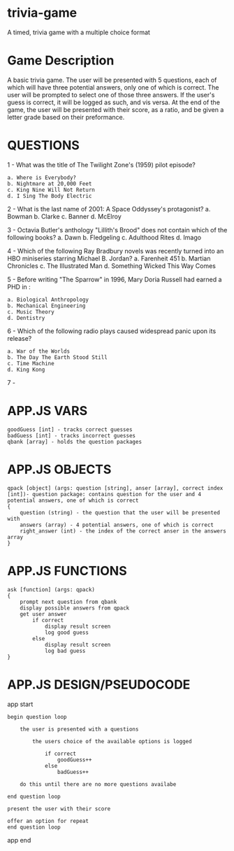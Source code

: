 # trivia-game
A timed, trivia game with a multiple choice format

# Game Description
A basic trivia game. The user will be presented with 5 questions, each of which will have three potential answers, only one of which is correct. The user will be prompted to select one of those three answers. If the user's guess is correct, it will be logged as such, and vis versa. At the end of the game, the user will be presented with their score, as a ratio, and be given a letter grade based on their preformance. 

# QUESTIONS
1 - What was the title of The Twilight Zone's (1959) pilot episode?

    a. Where is Everybody?
    b. Nightmare at 20,000 Feet
    c. King Nine Will Not Return
    d. I Sing The Body Electric

2 - What is the last name of 2001: A Space Oddyssey's protagonist?
    a. Bowman
    b. Clarke
    c. Banner
    d. McElroy

3 - Octavia Butler's anthology "Lillith's Brood" does not contain which of the following books?
    a. Dawn
    b. Fledgeling
    c. Adulthood Rites
    d. Imago

4 - Which of the following Ray Bradbury novels was recently turned into an HBO miniseries starring Michael B. Jordan?
    a. Farenheit 451
    b. Martian Chronicles
    c. The Illustrated Man
    d. Something Wicked This Way Comes

5 - Before writing "The Sparrow" in 1996, Mary Doria Russell had earned a PHD in :

    a. Biological Anthropology
    b. Mechanical Engineering
    c. Music Theory
    d. Dentistry

6 - Which of the following radio plays caused widespread panic upon its release?

    a. War of the Worlds
    b. The Day The Earth Stood Still
    c. Time Machine
    d. King Kong

7 - 



# APP.JS VARS
    goodGuess [int] - tracks correct guesses
    badGuess [int] - tracks incorrect guesses
    qbank [array] - holds the question packages

# APP.JS OBJECTS
    qpack [object] (args: question [string], anser [array], correct index [int])- question package: contains question for the user and 4 potential answers, one of which is correct
    { 
        question (string) - the question that the user will be presented with
        answers (array) - 4 potential answers, one of which is correct 
        right_answer (int) - the index of the correct anser in the answers array  
    }

# APP.JS FUNCTIONS
    ask [function] (args: qpack) 
    {
        prompt next question from qbank
        display possible answers from qpack
        get user answer
            if correct
                display result screen
                log good guess
            else
                display result screen
                log bad guess
    }   

# APP.JS DESIGN/PSEUDOCODE
app start

    begin question loop

        the user is presented with a questions

            the users choice of the available options is logged

                if correct
                    goodGuess++
                else
                    badGuess++

        do this until there are no more questions availabe

    end question loop

    present the user with their score

    offer an option for repeat
    end question loop
app end
                
